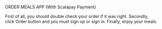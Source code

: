 ORDER MEALS APP (With Scalapay Payment)

First of all, you should double check your order if it was right.
Secondly, click Order button and you must sign up or sign in.
Finally, enjoy your meals.

